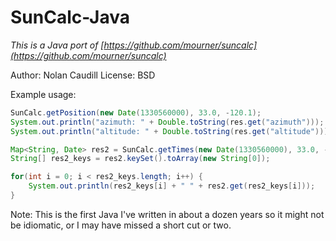 SunCalc-Java
=============

*This is a Java port of [https://github.com/mourner/suncalc](https://github.com/mourner/suncalc)*

Author: Nolan Caudill
License: BSD

Example usage:

```java
SunCalc.getPosition(new Date(1330560000), 33.0, -120.1);
System.out.println("azimuth: " + Double.toString(res.get("azimuth")));
System.out.println("altitude: " + Double.toString(res.get("altitude")));

Map<String, Date> res2 = SunCalc.getTimes(new Date(1330560000), 33.0, -120.1);
String[] res2_keys = res2.keySet().toArray(new String[0]);

for(int i = 0; i < res2_keys.length; i++) {
    System.out.println(res2_keys[i] + " " + res2.get(res2_keys[i]));
}
```

Note: This is the first Java I've written in about a dozen years so it might not be idiomatic, or I may have missed a short cut or two.
